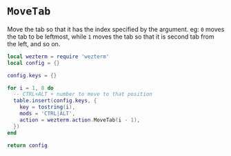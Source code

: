 # `MoveTab`

Move the tab so that it has the index specified by the argument. eg: `0`
moves the tab to be  leftmost, while `1` moves the tab so that it is second tab
from the left, and so on.

```lua
local wezterm = require 'wezterm'
local config = {}

config.keys = {}

for i = 1, 8 do
  -- CTRL+ALT + number to move to that position
  table.insert(config.keys, {
    key = tostring(i),
    mods = 'CTRL|ALT',
    action = wezterm.action.MoveTab(i - 1),
  })
end

return config
```


